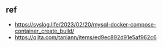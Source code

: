 ## ref
- https://syslog.life/2023/02/20/mysql-docker-compose-container_create_build/
- https://qiita.com/taniann/items/ed9ec892d91e5af962c6